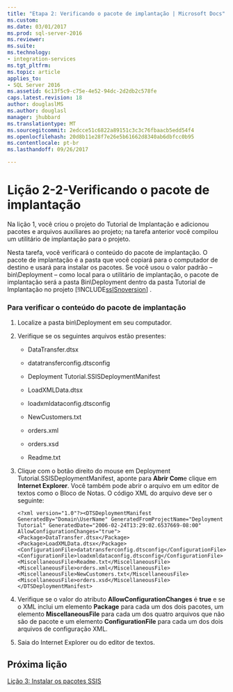 ```yaml
---
title: "Etapa 2: Verificando o pacote de implantação | Microsoft Docs"
ms.custom: 
ms.date: 03/01/2017
ms.prod: sql-server-2016
ms.reviewer: 
ms.suite: 
ms.technology:
- integration-services
ms.tgt_pltfrm: 
ms.topic: article
applies_to:
- SQL Server 2016
ms.assetid: 6c13f5c9-c75e-4e52-94dc-2d2db2c578fe
caps.latest.revision: 18
author: douglaslMS
ms.author: douglasl
manager: jhubbard
ms.translationtype: MT
ms.sourcegitcommit: 2edcce51c6822a89151c3c3c76fbaacb5edd54f4
ms.openlocfilehash: 20d8b11e28f7e26e5b61662d8340ab6dbfcc0b95
ms.contentlocale: pt-br
ms.lasthandoff: 09/26/2017

---
```

# <a name="lesson-2-2---verifying-the-deployment-bundle"></a>Lição 2-2-Verificando o pacote de implantação
Na lição 1, você criou o projeto do Tutorial de Implantação e adicionou pacotes e arquivos auxiliares ao projeto; na tarefa anterior você compilou um utilitário de implantação para o projeto.  
  
Nesta tarefa, você verificará o conteúdo do pacote de implantação. O pacote de implantação é a pasta que você copiará para o computador de destino e usará para instalar os pacotes. Se você usou o valor padrão – bin\Deployment – como local para o utilitário de implantação, o pacote de implantação será a pasta Bin\Deployment dentro da pasta Tutorial de Implantação no projeto [!INCLUDE[ssISnoversion](../includes/ssisnoversion-md.md)] .  
  
### <a name="to-verify-the-content-of-deployment-bundle"></a>Para verificar o conteúdo do pacote de implantação  
  
1.  Localize a pasta bin\Deployment em seu computador.  
  
2.  Verifique se os seguintes arquivos estão presentes:  
  
    -   DataTransfer.dtsx  
  
    -   datatransferconfig.dtsconfig  
  
    -   Deployment Tutorial.SSISDeploymentManifest  
  
    -   LoadXMLData.dtsx  
  
    -   loadxmldataconfig.dtsconfig  
  
    -   NewCustomers.txt  
  
    -   orders.xml  
  
    -   orders.xsd  
  
    -   Readme.txt  
  
3.  Clique com o botão direito do mouse em Deployment Tutorial.SSISDeploymentManifest, aponte para **Abrir Com**e clique em **Internet Explorer**. Você também pode abrir o arquivo em um editor de textos como o Bloco de Notas. O código XML do arquivo deve ser o seguinte:  
  
    `<?xml version="1.0"?><DTSDeploymentManifest GeneratedBy="Domain\UserName" GeneratedFromProjectName="Deployment Tutorial" GeneratedDate="2006-02-24T13:29:02.6537669-08:00" AllowConfigurationChanges="true"><Package>DataTransfer.dtsx</Package><Package>LoadXMLData.dtsx</Package><ConfigurationFile>datatransferconfig.dtsconfig</ConfigurationFile><ConfigurationFile>loadxmldataconfig.dtsconfig</ConfigurationFile><MiscellaneousFile>Readme.txt</MiscellaneousFile><MiscellaneousFile>orders.xml</MiscellaneousFile><MiscellaneousFile>NewCustomers.txt</MiscellaneousFile><MiscellaneousFile>orders.xsd</MiscellaneousFile></DTSDeploymentManifest>`  
  
4.  Verifique se o valor do atributo **AllowConfigurationChanges** é **true** e se o XML inclui um elemento **Package** para cada um dos dois pacotes, um elemento **MiscellaneousFile** para cada um dos quatro arquivos que não são de pacote e um elemento **ConfigurationFile** para cada um dos dois arquivos de configuração XML.  
  
5.  Saia do Internet Explorer ou do editor de textos.  
  
## <a name="next-lesson"></a>Próxima lição  
[Lição 3: Instalar os pacotes SSIS](../integration-services/lesson-3-install-ssis-packages.md)  
  
  
  

